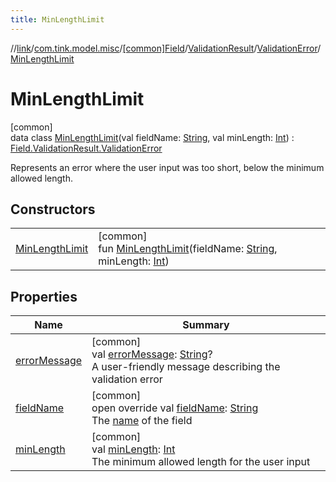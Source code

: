```yaml
---
title: MinLengthLimit
---
```

//[link](../../../../../../index.html)/[com.tink.model.misc](../../../../index.html)/[[common]Field](../../../index.html)/[ValidationResult](../../index.html)/[ValidationError](../index.html)/[MinLengthLimit](index.html)



# MinLengthLimit



[common]\
data class [MinLengthLimit](index.html)(val fieldName: [String](https://kotlinlang.org/api/latest/jvm/stdlib/kotlin/-string/index.html), val minLength: [Int](https://kotlinlang.org/api/latest/jvm/stdlib/kotlin/-int/index.html)) : [Field.ValidationResult.ValidationError](../index.html)

Represents an error where the user input was too short, below the minimum allowed length.



## Constructors


| | |
|---|---|
| [MinLengthLimit](-min-length-limit.html) | [common]<br>fun [MinLengthLimit](-min-length-limit.html)(fieldName: [String](https://kotlinlang.org/api/latest/jvm/stdlib/kotlin/-string/index.html), minLength: [Int](https://kotlinlang.org/api/latest/jvm/stdlib/kotlin/-int/index.html)) |


## Properties


| Name | Summary |
|---|---|
| [errorMessage](../error-message.html) | [common]<br>val [errorMessage](../error-message.html): [String](https://kotlinlang.org/api/latest/jvm/stdlib/kotlin/-string/index.html)?<br>A user-friendly message describing the validation error |
| [fieldName](field-name.html) | [common]<br>open override val [fieldName](field-name.html): [String](https://kotlinlang.org/api/latest/jvm/stdlib/kotlin/-string/index.html)<br>The [name](../../../name.html) of the field |
| [minLength](min-length.html) | [common]<br>val [minLength](min-length.html): [Int](https://kotlinlang.org/api/latest/jvm/stdlib/kotlin/-int/index.html)<br>The minimum allowed length for the user input |

